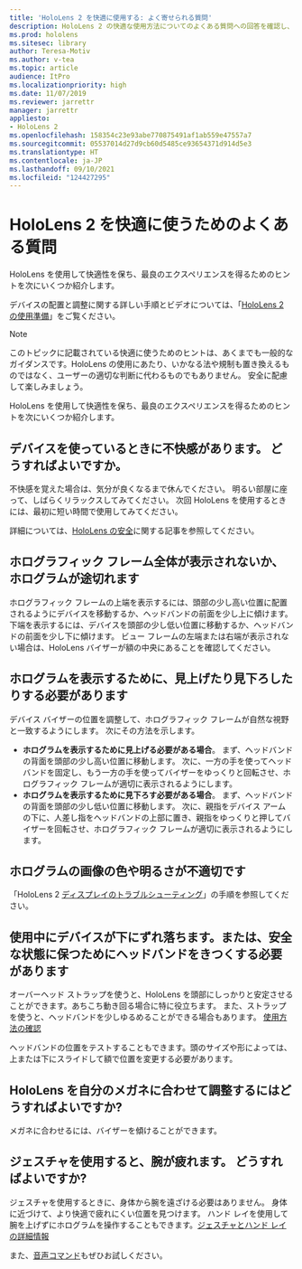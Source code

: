 ```yaml
---
title: 'HoloLens 2 を快適に使用する: よく寄せられる質問'
description: HoloLens 2 の快適な使用方法についてのよくある質問への回答を確認し、快適な Mixed Reality エクスペリエンスを実現しましょう。
ms.prod: hololens
ms.sitesec: library
author: Teresa-Motiv
ms.author: v-tea
ms.topic: article
audience: ItPro
ms.localizationpriority: high
ms.date: 11/07/2019
ms.reviewer: jarrettr
manager: jarrettr
appliesto:
- HoloLens 2
ms.openlocfilehash: 158354c23e93abe770875491af1ab559e47557a7
ms.sourcegitcommit: 05537014d27d9cb60d5485ce93654371d914d5e3
ms.translationtype: HT
ms.contentlocale: ja-JP
ms.lasthandoff: 09/10/2021
ms.locfileid: "124427295"
---
```

# <a name="hololens-2-fit-and-comfort-frequently-asked-questions"></a>HoloLens 2 を快適に使うためのよくある質問

HoloLens を使用して快適性を保ち、最良のエクスペリエンスを得るためのヒントを次にいくつか紹介します。

デバイスの配置と調整に関する詳しい手順とビデオについては、「[HoloLens 2 の使用準備](hololens2-setup.md)」をご覧ください。

> [!NOTE]
> このトピックに記載されている快適に使うためのヒントは、あくまでも一般的なガイダンスです。HoloLens の使用にあたり、いかなる法や規制も置き換えるものではなく、ユーザーの適切な判断に代わるものでもありません。 安全に配慮して楽しみましょう。

HoloLens を使用して快適性を保ち、最良のエクスペリエンスを得るためのヒントを次にいくつか紹介します。

## <a name="im-experiencing-discomfort-when-i-use-my-device-what-should-i-do"></a>デバイスを使っているときに不快感があります。 どうすればよいですか。

不快感を覚えた場合は、気分が良くなるまで休んでください。 明るい部屋に座って、しばらくリラックスしてみてください。 次回 HoloLens を使用するときには、最初に短い時間で使用してみてください。

詳細については、[HoloLens の安全](https://go.microsoft.com/fwlink/p/?LinkId=746661)に関する記事を参照してください。

## <a name="i-cant-see-the-whole-holographic-frame-or-my-holograms-are-cut-off"></a>ホログラフィック フレーム全体が表示されないか、ホログラムが途切れます

ホログラフィック フレームの上端を表示するには、頭部の少し高い位置に配置されるようにデバイスを移動するか、ヘッドバンドの前面を少し上に傾けます。 下端を表示するには、デバイスを頭部の少し低い位置に移動するか、ヘッドバンドの前面を少し下に傾けます。 ビュー フレームの左端または右端が表示されない場合は、HoloLens バイザーが額の中央にあることを確認してください。

## <a name="i-need-to-look-up-or-down-to-see-holograms"></a>ホログラムを表示するために、見上げたり見下ろしたりする必要があります

デバイス バイザーの位置を調整して、ホログラフィック フレームが自然な視野と一致するようにします。 次にその方法を示します。

- **ホログラムを表示するために見上げる必要がある場合**。 まず、ヘッドバンドの背面を頭部の少し高い位置に移動します。 次に、一方の手を使ってヘッドバンドを固定し、もう一方の手を使ってバイザーをゆっくりと回転させ、ホログラフィック フレームが適切に表示されるようにします。
- **ホログラムを表示するために見下ろす必要がある場合**。 まず、ヘッドバンドの背面を頭部の少し低い位置に移動します。 次に、親指をデバイス アームの下に、人差し指をヘッドバンドの上部に置き、親指をゆっくりと押してバイザーを回転させ、ホログラフィック フレームが適切に表示されるようにします。

## <a name="hologram-image-color-or-brightness-does-not-look-right"></a>ホログラムの画像の色や明るさが不適切です

「HoloLens 2 [ディスプレイのトラブルシューティング](hololens2-display.md)」の手順を参照してください。

## <a name="the-device-slides-down-when-im-using-it-or-i-need-to-make-the-headband-too-tight-to-keep-it-secure"></a>使用中にデバイスが下にずれ落ちます。または、安全な状態に保つためにヘッドバンドをきつくする必要があります

オーバーヘッド ストラップを使うと、HoloLens を頭部にしっかりと安定させることができます。あちこち動き回る場合に特に役立ちます。 また、ストラップを使うと、ヘッドバンドを少しゆるめることができる場合もあります。 [使用方法の確認](hololens2-setup.md#adjust-fit)

ヘッドバンドの位置をテストすることもできます。頭のサイズや形によっては、上または下にスライドして額で位置を変更する必要があります。

## <a name="how-can-i-adjust-hololens-to-fit-with-my-glasses"></a>HoloLens を自分のメガネに合わせて調整するにはどうすればよいですか?

メガネに合わせるには、バイザーを傾けることができます。

## <a name="my-arm-gets-tired-when-i-use-gestures-what-can-i-do"></a>ジェスチャを使用すると、腕が疲れます。 どうすればよいですか?

ジェスチャを使用するときに、身体から腕を遠ざける必要はありません。 身体に近づけて、より快適で疲れにくい位置を見つけます。 ハンド レイを使用して腕を上げずにホログラムを操作することもできます。[ジェスチャとハンド レイの詳細情報](hololens2-basic-usage.md#the-hand-tracking-frame)

また、[音声コマンド](hololens-cortana.md)もぜひお試しください。
